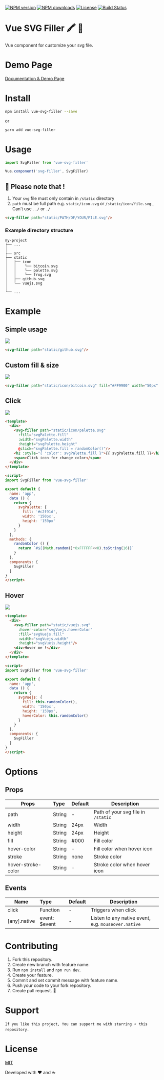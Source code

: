 
<p>
  <a href="https://npmjs.com/package/vue-svg-filler"><img src="https://img.shields.io/npm/v/vue-svg-filler.svg?style=flat" alt="NPM version"></a>
  <a href="https://npmjs.com/package/vue-svg-filler"><img src="https://img.shields.io/npm/dm/vue-svg-filler.svg?style=flat" alt="NPM downloads"></a>
  <a href="https://www.npmjs.com/package/vue-svg-filler"><img src="https://img.shields.io/npm/l/vue-svg-filler.svg?style=flat" alt="License"></a>
  <a href="https://www.npmjs.com/package/vue-svg-filler"><img src="https://travis-ci.org/biigpongsatorn/biigpongsatorn.github.io.svg?branch=dev" alt="Build Status"></a>
</p>

# Vue SVG Filler 🖍 🎨 

Vue component for customize your svg file.

# Demo Page

[Documentation & Demo Page](https://biigpongsatorn.github.io/#/vue-svg-filler)

# Install

```sh
npm install vue-svg-filler --save
```
or
```sh
yarn add vue-svg-filler
```
# Usage
```javascript
import SvgFiller from 'vue-svg-filler'

Vue.component('svg-filler', SvgFiller)
```
## 🚨 Please note that ! 

1. Your `svg` file must only contain in `/static` directory
2. `path` must be full path e.g. `static/icon.svg` or `/static/icon/file.svg` , Can't use `../` or `./`

```html
<svg-filler path="static/PATH/OF/YOUR/FILE.svg"/>
```
### Example directory structure

```
my-project
├── ...
│
├── src
├── static
│   ├── icon
│   │    └── bitcoin.svg
│   │    └── palette.svg
│   │    └── frog.svg
│   ├── github.svg
│   └── vuejs.svg
│
└── ...
```

# Example

## Simple usage
<img src="https://raw.githubusercontent.com/biigpongsatorn/vue-svg-filler/HEAD/static/example/ex1.png"/>

```html
<svg-filler path="static/github.svg"/>
```

## Custom fill & size
<img src="https://raw.githubusercontent.com/biigpongsatorn/vue-svg-filler/HEAD/static/example/ex2.png"/>

```html
<svg-filler path="static/icon/bitcoin.svg" fill="#FF9900" width="50px" height="50px"/>
```

## Click
<img src="https://raw.githubusercontent.com/biigpongsatorn/vue-svg-filler/HEAD/static/example/ex3.png"/>

```html
<template>
  <div>
    <svg-filler path="static/icon/palette.svg"
      :fill="svgPalette.fill"
      :width="svgPalette.width"
      :height="svgPalette.height"
      @click="svgPalette.fill = randomColor()"/>
    <h2 :style="{ 'color': svgPalette.fill }">{{ svgPalette.fill }}</h2>
    <span>Click icon for change color</span>
  </div>
</template>

<script>
import SvgFiller from 'vue-svg-filler'

export default {
  name: 'app',
  data () {
    return {
      svgPalette: {
        fill: '#c2f91d',
        width: '150px',
        height: '150px'
      }
    }
  },
  methods: {
    randomColor () {
      return `#${(Math.random()*0xFFFFFF<<0).toString(16)}`
    }
  },
  components: {
    SvgFiller
  }
}
</script>
```

## Hover
<img src="https://raw.githubusercontent.com/biigpongsatorn/vue-svg-filler/HEAD/static/example/ex4.png"/>

```html
<template>
  <div>
    <svg-filler path="static/vuejs.svg"
      :hover-color="svgVuejs.hoverColor"
      :fill="svgVuejs.fill"
      :width="svgVuejs.width"
      :height="svgVuejs.height"/>
    <div>Hover me !</div>
  </div>
</template>

<script>
import SvgFiller from 'vue-svg-filler'

export default {
  name: 'app',
  data () {
    return {
      svgVuejs: {
        fill: this.randomColor(),
        width: '150px',
        height: '150px',
        hoverColor: this.randomColor()
      }
    }
  },
  components: {
    SvgFiller
  }
}
</script>
```

# Options

## Props
| Props       | Type          | Default  | Description  |
| ----------- |:--------------| ---------|--------------|
| path         | String        | -        | Path of your svg file in `/static`  |
| width       | String        | 24px     | Width |
| height      | String        | 24px     | Height |
| fill        | String        | #000     | Fill color |
| hover-color        | String        | -     | Fill color when hover icon |
| stroke        | String        | none     | Stroke color |
| hover-stroke-color        | String        | -     | Stroke color when hover icon |

## Events
| Name          | Type          | Default  | Description  |
| --------------|:--------------|--------------|--------------|
| click        | Function       | -     | Triggers when click |
| [any].native | event: $event  | -     | Listen to any native event, e.g. `mouseover.native`|

# Contributing
1. Fork this repository.
2. Create new branch with feature name.
3. Run `npm install` and `npm run dev`.
4. Create your feature.
5. Commit and set commit message with feature name.
6. Push your code to your fork repository.
7. Create pull request. 🙂

# Support

```
If you like this project, You can support me with starring ⭐ this repository.
```

# License

[MIT](LICENSE)

Developed with ❤️ and ☕️ 

